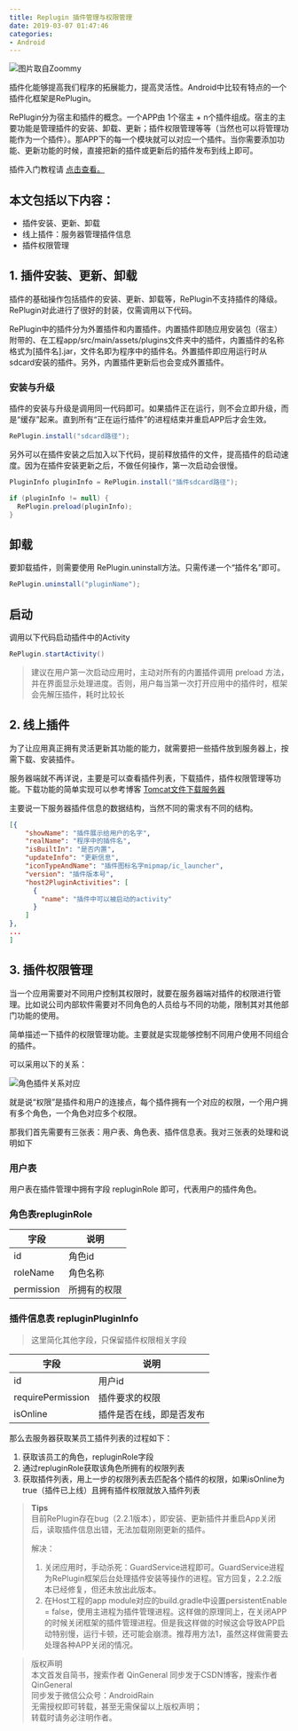 ```yaml
---
title: Replugin 插件管理与权限管理
date: 2019-03-07 01:47:46
categories: 
- Android
---
```


![图片取自Zoommy](http://upload-images.jianshu.io/upload_images/1214187-fae0c9a991b5e3c5.jpg?imageMogr2/auto-orient/strip%7CimageView2/2/w/1240)

插件化能够提高我们程序的拓展能力，提高灵活性。Android中比较有特点的一个插件化框架是RePlugin。

RePlugin分为宿主和插件的概念。一个APP由 1个宿主 + n个插件组成。宿主的主要功能是管理插件的安装、卸载、更新；插件权限管理等等（当然也可以将管理功能作为一个插件）。那APP下的每一个模块就可以对应一个插件。当你需要添加功能、更新功能的时候，直接把新的插件或更新后的插件发布到线上即可。

插件入门教程请 [点击查看。](https://www.jianshu.com/p/b3c4421f0008)

## 本文包括以下内容：

- 插件安装、更新、卸载
- 线上插件：服务器管理插件信息
- 插件权限管理

## 1. 插件安装、更新、卸载

插件的基础操作包括插件的安装、更新、卸载等，RePlugin不支持插件的降级。RePlugin对此进行了很好的封装，仅需调用以下代码。

RePlugin中的插件分为外置插件和内置插件。内置插件即随应用安装包（宿主）附带的、在工程app/src/main/assets/plugins文件夹中的插件，内置插件的名称格式为[插件名].jar，文件名即为程序中的插件名。外置插件即应用运行时从sdcard安装的插件。另外，内置插件更新后也会变成外置插件。

### 安装与升级

插件的安装与升级是调用同一代码即可。如果插件正在运行，则不会立即升级，而是“缓存”起来。直到所有“正在运行插件”的进程结束并重启APP后才会生效。

```Java
RePlugin.install("sdcard路径");
```

另外可以在插件安装之后加入以下代码，提前释放插件的文件，提高插件的启动速度。因为在插件安装更新之后，不做任何操作，第一次启动会很慢。

```Java
PluginInfo pluginInfo = RePlugin.install("插件sdcard路径");

if (pluginInfo != null) {
  RePlugin.preload(pluginInfo);
}
```

## 卸载

要卸载插件，则需要使用 RePlugin.uninstall方法。只需传递一个“插件名”即可。

```Java
RePlugin.uninstall("pluginName");
```

## 启动

调用以下代码启动插件中的Activity

```Java
RePlugin.startActivity()
```

> 建议在用户第一次启动应用时，主动对所有的内置插件调用 preload 方法，并在界面显示处理进度。否则，用户每当第一次打开应用中的插件时，框架会先解压插件，耗时比较长

## 2. 线上插件

为了让应用真正拥有灵活更新其功能的能力，就需要把一些插件放到服务器上，按需下载、安装插件。

服务器端就不再详说，主要是可以查看插件列表，下载插件，插件权限管理等功能。下载功能的简单实现可以参考博客 [Tomcat文件下载服务器](https://www.jianshu.com/p/b3463dd28d95)

主要说一下服务器插件信息的数据结构，当然不同的需求有不同的结构。

```json
[{
    "showName": "插件展示给用户的名字",
    "realName": "程序中的插件名",  
    "isBuiltIn": "是否内置",
    "updateInfo": "更新信息",
    "iconTypeAndName": "插件图标名字mipmap/ic_launcher",
    "version": "插件版本号",
    "host2PluginActivities": [
      {
        "name": "插件中可以被启动的activity"
      }
    ]
},
...
]
```

## 3. 插件权限管理

当一个应用需要对不同用户控制其权限时，就要在服务器端对插件的权限进行管理。比如说公司内部软件需要对不同角色的人员给与不同的功能，限制其对其他部门功能的使用。

简单描述一下插件的权限管理功能。主要就是实现能够控制不同用户使用不同组合的插件。

可以采用以下的关系：

![角色插件关系对应](http://upload-images.jianshu.io/upload_images/1214187-b328bbd2f0cb0720.jpg?imageMogr2/auto-orient/strip%7CimageView2/2/w/1240)

就是说“权限”是插件和用户的连接点，每个插件拥有一个对应的权限，一个用户拥有多个角色，一个角色对应多个权限。

那我们首先需要有三张表：用户表、角色表、插件信息表。我对三张表的处理和说明如下

### 用户表

用户表在插件管理中拥有字段 repluginRole 即可，代表用户的插件角色。

### 角色表repluginRole

字段 | 说明
---|---
id | 角色id
roleName | 角色名称
permission | 所拥有的权限

### 插件信息表 repluginPluginInfo

> 这里简化其他字段，只保留插件权限相关字段

字段 | 说明
---|---
id | 用户id
requirePermission | 插件要求的权限
isOnline | 插件是否在线，即是否发布

那么去服务器获取某员工插件列表的过程如下：

1. 获取该员工的角色，repluginRole字段
2. 通过repluginRole获取该角色所拥有的权限列表
3. 获取插件列表，用上一步的权限列表去匹配各个插件的权限，如果isOnline为true（插件已上线）且拥有插件权限就放入插件列表

> **Tips**  
目前RePlugin存在bug（2.2.1版本），即安装、更新插件并重启App关闭后，读取插件信息出错，无法加载刚刚更新的插件。
>
> 解决：
>
> 1. 关闭应用时，手动杀死：GuardService进程即可。GuardService进程为RePlugin框架后台处理插件安装等操作的进程。官方回复，2.2.2版本已经修复，但还未放出此版本。
> 2. 在Host工程的app module对应的build.gradle中设置persistentEnable = false，使用主进程为插件管理进程。这样做的原理同上，在关闭APP的时候关闭框架的插件管理进程。但是我这样做的时候这会导致APP启动特别慢，运行卡顿，还可能会崩溃。推荐用方法1，虽然这样做需要去处理各种APP关闭的情况。

>版权声明  
本文首发自简书，搜索作者 QinGeneral
同步发于CSDN博客，搜索作者 QinGeneral  
同步发于微信公众号：AndroidRain  
无需授权即可转载，甚至无需保留以上版权声明；  
转载时请务必注明作者。
